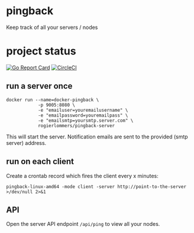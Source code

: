 # pingback
Keep track of all your servers / nodes

# project status
[![Go Report Card](https://goreportcard.com/badge/github.com/rogierlommers/pingback)](https://goreportcard.com/report/github.com/rogierlommers/pingback) [![CircleCI](https://circleci.com/gh/rogierlommers/pingback/tree/master.svg?style=svg)](https://circleci.com/gh/rogierlommers/pingback/tree/master)

## run a server once

```
docker run --name=docker-pingback \
            -p 9005:8080 \
            -e "emailuser=youremailusername" \
            -e "emailpassword=youremailpass" \
            -e "emailsmtp=yoursmtp.server.com" \
            rogierlommers/pingback-server
```

This will start the server. Notification emails are sent to the provided (smtp server) address.

## run on each client

Create a crontab record which fires the client every x minutes:

```
pingback-linux-amd64 -mode client -server http://point-to-the-server >/dev/null 2>&1
```

## API
Open the server API endpoint `/api/ping` to view all your nodes.
